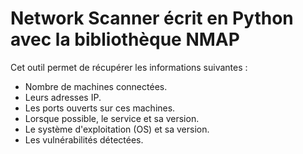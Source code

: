 # Network Scanner écrit en Python avec la bibliothèque NMAP

Cet outil permet de récupérer les informations suivantes :

- Nombre de machines connectées.
- Leurs adresses IP.
- Les ports ouverts sur ces machines.
- Lorsque possible, le service et sa version.
- Le système d'exploitation (OS) et sa version.
- Les vulnérabilités détectées.
